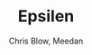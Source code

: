 ---
title: Epsilen
kind: article
tags: [tools]
created_at: 2010/9/18
excerpt: Epsilen is a multifaceted tool for managing groups, wikis and conversations.
keywords:
author: Chris Blow, Meedan
image: default.png
---